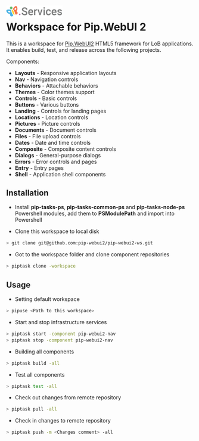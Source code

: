 # <img src="https://github.com/pip-services/pip-services/raw/master/design/Logo.png" alt="Pip.Services Logo" style="max-width:30%"> <br/> Workspace for Pip.WebUI 2

This is a workspace for [Pip.WebUI2](https://github.com/pip-webui2/pip-webui2) HTML5 framework for LoB applications.
It enables build, test, and release across the following projects.

Components:
- **Layouts** - Responsive application layouts
- **Nav** - Navigation controls
- **Behaviors** - Attachable behaviors
- **Themes** - Color themes support
- **Controls** - Basic controls
- **Buttons** - Various buttons
- **Landing** - Controls for landing pages
- **Locations** - Location controls
- **Pictures** - Picture controls
- **Documents** - Document controls
- **Files** - File upload controls
- **Dates** - Date and time controls
- **Composite** - Composite content controls
- **Dialogs** - General-purpose dialogs
- **Errors** - Error controls and pages
- **Entry** - Entry pages
- **Shell** - Application shell components

## Installation

- Install **pip-tasks-ps**, **pip-tasks-common-ps** and **pip-tasks-node-ps** Powershell modules, 
add them to **PSModulePath** and import into Powershell

- Clone this workspace to local disk
```bash
> git clone git@github.com:pip-webui2/pip-webui2-ws.git
```

- Got to the workspace folder and clone component repositories
```bash
> piptask clone -workspace
```

## Usage

- Setting default workspace
```bash
> pipuse <Path to this workspace>
```

- Start and stop infrastructure services
```bash
> piptask start -component pip-webui2-nav
> piptask stop -component pip-webui2-nav
```

- Building all components
```bash
> piptask build -all
```

- Test all components
``` bash
> piptask test -all
```

- Check out changes from remote repository
```bash
> piptask pull -all
```

- Check in changes to remote repository
```bash
> piptask push -m <Changes comment> -all
```

